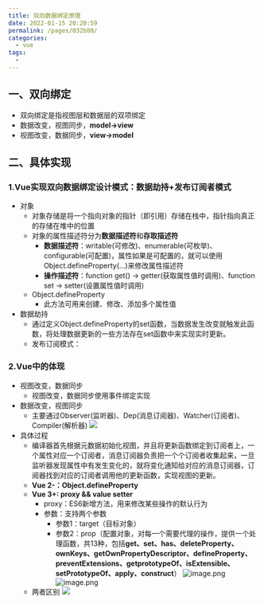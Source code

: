 ```yaml
---
title: 双向数据绑定原理
date: 2022-01-15 20:20:59
permalink: /pages/032b80/
categories:
  - vue
tags:
  - 
---
```


## 一、双向绑定
- 双向绑定是指视图层和数据层的双项绑定
- 数据改变，视图同步，**model→view**
- 视图改变，数据同步，**view→model**
## 二、具体实现
### 1.Vue实现双向数据绑定设计模式：**数据劫持+发布订阅者模式**
- 对象
  - 对象存储是将一个指向对象的指针（即引用）存储在栈中，指针指向真正的存储在堆中的位置
  - 对象的属性描述符分为**数据描述符**和**存取描述符**
    - **数据描述符**：writable(可修改)、enumerable(可枚举)、configurable(可配置)，属性如果是可配置的，就可以使用Object.defineProperty(...)来修改属性描述符
    - **操作描述符**：function get() → getter(获取属性值时调用)、function set → setter(设置属性值时调用)
  - Object.defineProperty   
    - 此方法可用来创建、修改、添加多个属性值
- 数据劫持
  - 通过定义Object.defineProperty的set函数，当数据发生改变就触发此函数，将处理数据更新的一些方法存在set函数中来实现实时更新。
  - 发布订阅模式：
### 2.Vue中的体现
- 视图改变，数据同步   
  - 视图改变，数据同步使用事件绑定实现
- 数据改变，视图同步   
  - 主要通过Observer(监听器)、Dep(消息订阅器)、Watcher(订阅者)、Compiler(解析器)
  ![](https://p1-juejin.byteimg.com/tos-cn-i-k3u1fbpfcp/4f1659cddfca44b5a27fc96fe4c9506b~tplv-k3u1fbpfcp-watermark.image)
- 具体过程
  - 编译器首先根据元数据初始化视图，并且将更新函数绑定到订阅者上，一个属性对应一个订阅者，消息订阅器负责把一个个订阅者收集起来，一旦监听器发现属性中有发生变化的，就将变化通知给对应的消息订阅器，订阅器找到对应的订阅者调用他的更新函数，实现视图的更新。
  - **Vue 2-：Object.defineProperty**
  - **Vue 3+: proxy && value setter**
    - proxy：ES6新增方法，用来修改某些操作的默认行为
    - 参数：支持两个参数
      - 参数1：target（目标对象）
      - 参数2：prop（配置对象，对每一个需要代理的操作，提供一个处理函数，共13种，包括**get、set、has、deleteProperty、ownKeys、getOwnPropertyDescriptor、defineProperty、preventExtensions、getprototypeOf、isExtensible、setPrototypeOf、apply、construct**）
![image.png](https://p9-juejin.byteimg.com/tos-cn-i-k3u1fbpfcp/fa52109f69014bc9a7aab8dfbea4f2d5~tplv-k3u1fbpfcp-watermark.image?)
![image.png](https://p6-juejin.byteimg.com/tos-cn-i-k3u1fbpfcp/42bcfcfa177f42c4a24fbea599105d99~tplv-k3u1fbpfcp-watermark.image?)
  - 两者区别
    ![](https://p1-juejin.byteimg.com/tos-cn-i-k3u1fbpfcp/7a7bac00c4a8438cb66747eb3938e631~tplv-k3u1fbpfcp-watermark.image)
    	